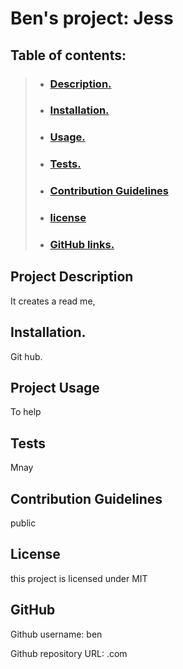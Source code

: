 # Ben's project: Jess

## Table of contents:

>* ### [Description.](#description)
>* ### [Installation.](#installation)
>* ### [Usage.](#project-usage)
>* ### [Tests.](#tests)
>* ### [Contribution Guidelines](#contribution-guidelines)
>* ### [license](#license)
>* ### [GitHub links.](#github-links)
   
## Project Description

It creates a read me,

## Installation.

Git hub.

## Project Usage

To help

## Tests

Mnay 

## Contribution Guidelines

public

## License

this project is licensed under MIT

## GitHub

Github username: ben

Github repository URL: .com

